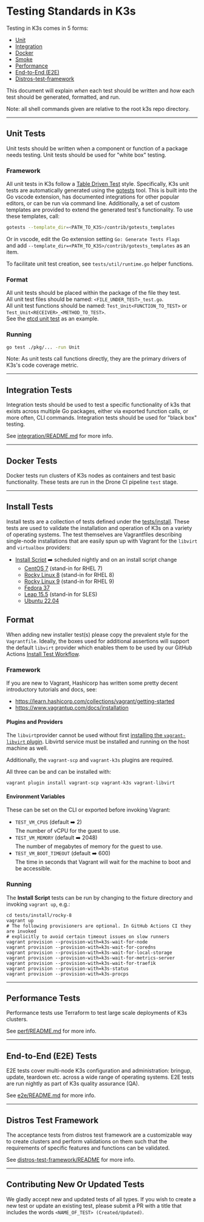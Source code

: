 # Testing Standards in K3s

Testing in K3s comes in 5 forms: 
- [Unit](#unit-tests)
- [Integration](#integration-tests)
- [Docker](#docker-tests)
- [Smoke](#smoke-tests)
- [Performance](#performance)
- [End-to-End (E2E)](#end-to-end-e2e-tests)
- [Distros-test-framework](#distros-test-framework)

This document will explain *when* each test should be written and *how* each test should be
generated, formatted, and run.

Note: all shell commands given are relative to the root k3s repo directory.
___

## Unit Tests

Unit tests should be written when a component or function of a package needs testing.
Unit tests should be used for "white box" testing.

### Framework

All unit tests in K3s follow a [Table Driven Test](https://github.com/golang/go/wiki/TableDrivenTests) style. Specifically, K3s unit tests are automatically generated using the [gotests](https://github.com/cweill/gotests) tool. This is built into the Go vscode extension, has documented integrations for other popular editors, or can be run via command line. Additionally, a set of custom templates are provided to extend the generated test's functionality. To use these templates, call:

```bash
gotests --template_dir=<PATH_TO_K3S>/contrib/gotests_templates
```

Or in vscode, edit the Go extension setting `Go: Generate Tests Flags`  
and add `--template_dir=<PATH_TO_K3S>/contrib/gotests_templates` as an item.

To facilitate unit test creation, see `tests/util/runtime.go` helper functions.

### Format

All unit tests should be placed within the package of the file they test.  
All unit test files should be named: `<FILE_UNDER_TEST>_test.go`.  
All unit test functions should be named: `Test_Unit<FUNCTION_TO_TEST>` or `Test_Unit<RECEIVER>_<METHOD_TO_TEST>`.  
See the [etcd unit test](../pkg/etcd/etcd_test.go) as an example.

### Running

```bash
go test ./pkg/... -run Unit
```

Note: As unit tests call functions directly, they are the primary drivers of K3s's code coverage
metric.

___

## Integration Tests

Integration tests should be used to test a specific functionality of k3s that exists across multiple Go packages, either via exported function calls, or more often, CLI commands.
Integration tests should be used for "black box" testing. 

See [integration/README.md](./integration/README.md) for more info.

___

## Docker Tests

Docker tests run clusters of K3s nodes as containers and test basic functionality. These tests are run in the Drone CI pipeline `test` stage.

___

## Install Tests

Install tests are a collection of tests defined under the [tests/install](./tests/install). These tests are used to validate the installation and operation of K3s on a variety of operating systems. The test themselves are Vagrantfiles describing single-node installations that are easily spun up with Vagrant for the `libvirt` and `virtualbox` providers:

- [Install Script](install) :arrow_right: scheduled nightly and on an install script change
  - [CentOS 7](install/centos-7) (stand-in for RHEL 7)
  - [Rocky Linux 8](install/rocky-8) (stand-in for RHEL 8)
  - [Rocky Linux 9](install/rocky-9) (stand-in for RHEL 9)
  - [Fedora 37](install/fedora)
  - [Leap 15.5](install/opensuse-leap) (stand-in for SLES)
  - [Ubuntu 22.04](install/ubuntu-2204)

## Format
When adding new installer test(s) please copy the prevalent style for the `Vagrantfile`.
Ideally, the boxes used for additional assertions will support the default `libvirt` provider which
enables them to be used by our GitHub Actions [Install Test Workflow](../.github/workflows/install.yaml).

### Framework

If you are new to Vagrant, Hashicorp has written some pretty decent introductory tutorials and docs, see:
- https://learn.hashicorp.com/collections/vagrant/getting-started
- https://www.vagrantup.com/docs/installation

#### Plugins and Providers

The `libvirt`provider cannot be used without first [installing the `vagrant-libvirt` plugin](https://github.com/vagrant-libvirt/vagrant-libvirt). Libvirtd service must be installed and running on the host machine as well.

Additionally, the `vagrant-scp` and `vagrant-k3s` plugins are required.

All three can be and can be installed with:
```shell
vagrant plugin install vagrant-scp vagrant-k3s vagrant-libvirt
```

#### Environment Variables

These can be set on the CLI or exported before invoking Vagrant:
- `TEST_VM_CPUS` (default :arrow_right: 2)<br/>
  The number of vCPU for the guest to use.
- `TEST_VM_MEMORY` (default :arrow_right: 2048)<br/>
  The number of megabytes of memory for the guest to use.
- `TEST_VM_BOOT_TIMEOUT` (default :arrow_right: 600)<br/>
  The time in seconds that Vagrant will wait for the machine to boot and be accessible.

### Running

The **Install Script** tests can be run by changing to the fixture directory and invoking `vagrant up`, e.g.:
```shell
cd tests/install/rocky-8
vagrant up
# The following provisioners are optional. In GitHub Actions CI they are invoked
# explicitly to avoid certain timeout issues on slow runners
vagrant provision --provision-with=k3s-wait-for-node
vagrant provision --provision-with=k3s-wait-for-coredns
vagrant provision --provision-with=k3s-wait-for-local-storage
vagrant provision --provision-with=k3s-wait-for-metrics-server
vagrant provision --provision-with=k3s-wait-for-traefik
vagrant provision --provision-with=k3s-status
vagrant provision --provision-with=k3s-procps
```

___

## Performance Tests

Performance tests use Terraform to test large scale deployments of K3s clusters.

See [perf/README.md](./perf/README.md) for more info.
___

## End-to-End (E2E) Tests

E2E tests cover multi-node K3s configuration and administration: bringup, update, teardown etc. across a wide range of operating systems. E2E tests are run nightly as part of K3s quality assurance (QA).

See [e2e/README.md](./e2e/README.md) for more info.

___

## Distros Test Framework

The acceptance tests from distros test framework are a customizable way to create clusters and perform validations on them such that the requirements of specific features and functions can be validated.

See [distros-test-framework/README](https://github.com/rancher/distros-test-framework#readme) for more info.
___

## Contributing New Or Updated Tests

We gladly accept new and updated tests of all types. If you wish to create
a new test or update an existing test, please submit a PR with a title that includes the words `<NAME_OF_TEST> (Created/Updated)`.
